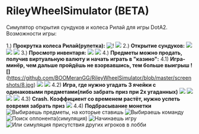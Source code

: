 # RileyWheelSimulator (BETA)

Симулятор открытия сундуков и колеса Рилай для игры DotA2. Возможности игры:

  1.) **Прокрутка колеса Рилай(рулетка):** ![!](https://github.com/BOOMeranGG/RileyWheelSimulator/blob/master/screenshots/1.jpg) ![](https://github.com/BOOMeranGG/RileyWheelSimulator/blob/master/screenshots/2.jpg)
  2.) **Открытие сундуков:** ![](https://github.com/BOOMeranGG/RileyWheelSimulator/blob/master/screenshots/3.jpg) ![](https://github.com/BOOMeranGG/RileyWheelSimulator/blob/master/screenshots/4.jpg) ![](https://github.com/BOOMeranGG/RileyWheelSimulator/blob/master/screenshots/5.jpg)
  3.) **Просмотр инвентаря:** ![](https://github.com/BOOMeranGG/RileyWheelSimulator/blob/master/screenshots/6.jpg) ![](https://github.com/BOOMeranGG/RileyWheelSimulator/blob/master/screenshots/7.jpg)
  4.) **Предметы можно продать, получив виртуальную валюту и начать играть в "казино":**
    4.1) **Игра-минёр, чем дальше пройдёшь не взорвавшись, тем больше выигрыш ![]**(https://github.com/BOOMeranGG/RileyWheelSimulator/blob/master/screenshots/8.jpg) ![](https://github.com/BOOMeranGG/RileyWheelSimulator/blob/master/screenshots/9.jpg) ![](https://github.com/BOOMeranGG/RileyWheelSimulator/blob/master/screenshots/10.jpg)
    4.2) **Игра, где нужно угадать 3 ячейки с одинаковыми предметами(либо забрать приз при 2х угаданных)** ![](https://github.com/BOOMeranGG/RileyWheelSimulator/blob/master/screenshots/11.jpg) ![](https://github.com/BOOMeranGG/RileyWheelSimulator/blob/master/screenshots/12.jpg) ![](https://github.com/BOOMeranGG/RileyWheelSimulator/blob/master/screenshots/13.jpg) ![](https://github.com/BOOMeranGG/RileyWheelSimulator/blob/master/screenshots/14.jpg)
    4.3) **Crash. Коэффициент со временем растёт, нужно успеть вовремя забрать приз** ![](https://github.com/BOOMeranGG/RileyWheelSimulator/blob/master/screenshots/15.jpg)
    4.4) **Подбрасывание монетки** ![Выбираешь предметы, на которые ставишь](https://github.com/BOOMeranGG/RileyWheelSimulator/blob/master/screenshots/16.jpg) ![Выбираешь команду](https://github.com/BOOMeranGG/RileyWheelSimulator/blob/master/screenshots/17.jpg) 
        ![Поиск оппонента(симуляция)](https://github.com/BOOMeranGG/RileyWheelSimulator/blob/master/screenshots/18.jpg) ![Начинаешь игру](https://github.com/BOOMeranGG/RileyWheelSimulator/blob/master/screenshots/19.jpg) ![Или симуляция присутствия других игроков в лобби](https://github.com/BOOMeranGG/RileyWheelSimulator/blob/master/screenshots/20.jpg)
